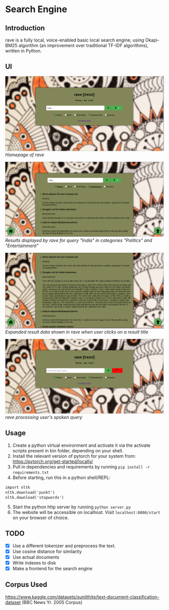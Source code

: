 # Search Engine

## Introduction
rave is a fully local, voice-enabled basic local search engine, using Okapi-BM25 algorithm (an improvement over traditional TF-IDF algorithms), written in Python.

## UI
![rave Homepage](./img/homepage.png)
*Homepage of rave*

![rave Results](./img/results1.png)
*Results displayed by rave for query "India" in categories "Politics" and "Entertainment"*

![rave Expanded Results](./img/results2.png)
*Expanded result data shown in rave when user clicks on a result title*

![rave Voice Search](./img/voice_search.png)
*rave processing user's spoken query*

## Usage
1. Create a python virtual environment and activate it via the activate scripts present in bin folder, depending on your shell.
2. Install the relevant version of pytorch for your system from: https://pytorch.org/get-started/locally/
3. Pull in dependencies and requirements by running
```pip install -r requirements.txt```  
4. Before starting, run this in a python shell/REPL: 

```
import nltk
nltk.download('punkt')
nltk.download('stopwords')
```
5. Start the python http server by running
```python server.py```
6. The website will be accessible on localhost. Visit ```localhost:8000/start``` on your browser of choice.

## TODO
- [X] Use a different tokenizer and preprocess the text.
- [X] Use cosine distance for similarity
- [X] Use actual documents
- [X] Write indexes to disk
- [X] Make a frontend for the search engine

## Corpus Used
https://www.kaggle.com/datasets/sunilthite/text-document-classification-dataset (BBC News Yr. 2005 Corpus) 
